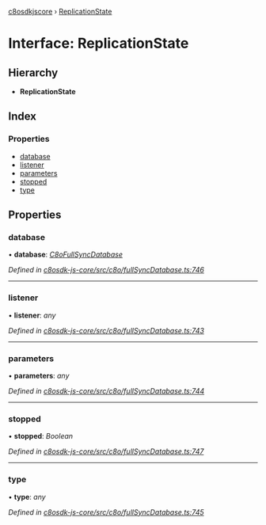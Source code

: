 [c8osdkjscore](../README.md) › [ReplicationState](replicationstate.md)

# Interface: ReplicationState

## Hierarchy

* **ReplicationState**

## Index

### Properties

* [database](replicationstate.md#database)
* [listener](replicationstate.md#listener)
* [parameters](replicationstate.md#parameters)
* [stopped](replicationstate.md#stopped)
* [type](replicationstate.md#type)

## Properties

###  database

• **database**: *[C8oFullSyncDatabase](../classes/c8ofullsyncdatabase.md)*

*Defined in [c8osdk-js-core/src/c8o/fullSyncDatabase.ts:746](https://github.com/convertigo/c8osdk-angular/blob/62f98de/src/c8o/fullSyncDatabase.ts#L746)*

___

###  listener

• **listener**: *any*

*Defined in [c8osdk-js-core/src/c8o/fullSyncDatabase.ts:743](https://github.com/convertigo/c8osdk-angular/blob/62f98de/src/c8o/fullSyncDatabase.ts#L743)*

___

###  parameters

• **parameters**: *any*

*Defined in [c8osdk-js-core/src/c8o/fullSyncDatabase.ts:744](https://github.com/convertigo/c8osdk-angular/blob/62f98de/src/c8o/fullSyncDatabase.ts#L744)*

___

###  stopped

• **stopped**: *Boolean*

*Defined in [c8osdk-js-core/src/c8o/fullSyncDatabase.ts:747](https://github.com/convertigo/c8osdk-angular/blob/62f98de/src/c8o/fullSyncDatabase.ts#L747)*

___

###  type

• **type**: *any*

*Defined in [c8osdk-js-core/src/c8o/fullSyncDatabase.ts:745](https://github.com/convertigo/c8osdk-angular/blob/62f98de/src/c8o/fullSyncDatabase.ts#L745)*
